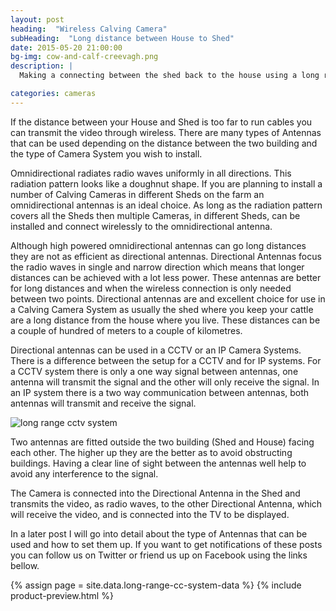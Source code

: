 ```yaml
---
layout: post
heading:  "Wireless Calving Camera"
subHeading:  "Long distance between House to Shed"
date: 2015-05-20 21:00:00
bg-img: cow-and-calf-creevagh.png
description: |
  Making a connecting between the shed back to the house using a long range wireless connection. This post dicusses the difference between omidirectional and directional antennas transmitting analog CCTV or digital Wi-fi signals.

categories: cameras
---
```



If the distance between your House and Shed is too far to run cables you can transmit the video through wireless. There are many types of Antennas that can be used depending on the distance between the two building and the type of Camera System you wish to install.

Omnidirectional radiates radio waves uniformly in all directions. This radiation pattern looks like a doughnut shape. If you are planning to install a number of Calving Cameras in different Sheds on the farm an omnidirectional antennas is an ideal choice. As long as the radiation pattern covers all the Sheds then multiple Cameras, in different Sheds, can be installed and connect wirelessly to the omnidirectional antenna.

Although high powered omnidirectional antennas can go long distances they are not as efficient as directional antennas. Directional Antennas focus the radio waves in single and narrow direction which means that longer distances can be achieved with a lot less power. These antennas are better for long distances and when the wireless connection is only needed between two points.
Directional antennas are and excellent choice for use in a Calving Camera System as usually the shed where you keep your cattle are a long distance from the house where you live. These distances can be a couple of hundred of meters to a couple of kilometres.

Directional antennas can be used in a CCTV or an IP Camera Systems. There is a difference between the setup for a CCTV and for IP systems. For a CCTV system there is only a one way signal between antennas, one antenna will transmit the signal and the other will only receive the signal. In an IP system there is a two way communication between antennas, both antennas will transmit and receive the signal.

<img src="{{site.baseurl}}/img/long-range-cctv.png" alt="long range cctv system">

Two antennas are fitted outside the two building (Shed and House) facing each other. The higher up they are the better as to avoid obstructing buildings. Having a clear line of sight between the antennas well help to avoid any interference to the signal.

The Camera is connected into the Directional Antenna in the Shed and transmits the video, as radio waves, to the other Directional Antenna, which will receive the video, and is connected into the TV to be displayed.


In a later post I will go into detail about the type of Antennas that can be used and how to set them up. If you want to get notifications of these posts you can follow us on Twitter or friend us up on Facebook using the links bellow.


{% assign page = site.data.long-range-cc-system-data %}
{% include product-preview.html %}
